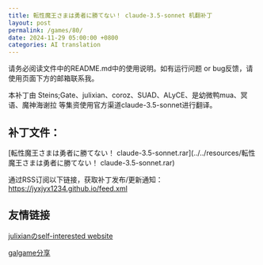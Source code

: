 ```yaml
---
title: 転性魔王さまは勇者に勝てない！ claude-3.5-sonnet 机翻补丁
layout: post
permalink: /games/80/
date: 2024-11-29 05:00:00 +0800
categories: AI translation
---
```



请务必阅读文件中的README.md中的使用说明。如有运行问题 or bug反馈，请使用页面下方的邮箱联系我。

本补丁由 Steins;Gate、julixian、coroz、SUAD、ALyCE、是幼微鸭mua、冥语、魔神海谢拉 等集资使用官方渠道claude-3.5-sonnet进行翻译。

## 补丁文件：

[転性魔王さまは勇者に勝てない！ claude-3.5-sonnet.rar](../../resources/転性魔王さまは勇者に勝てない！ claude-3.5-sonnet.rar)

 

通过RSS订阅以下链接，获取补丁发布/更新通知：https://jyxjyx1234.github.io/feed.xml

## 友情链接

[julixianのself-interested website](https://julixian-siw.worldsystem.top/) 

[galgame分享](https://t.me/galgpt)